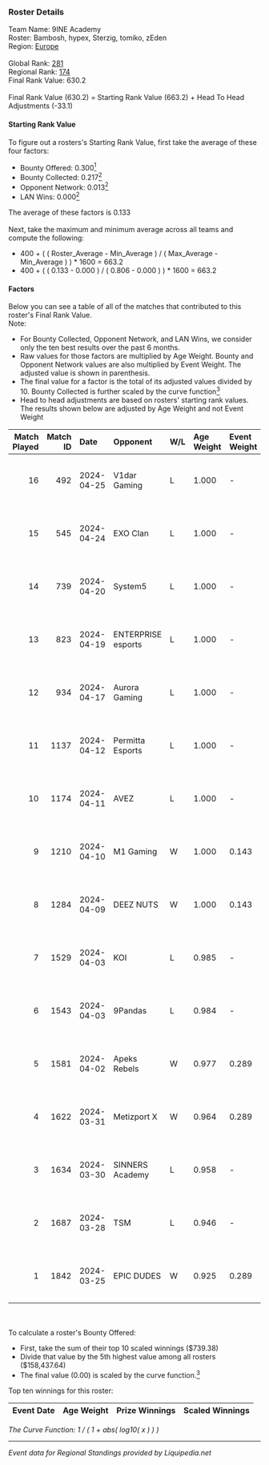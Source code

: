 ### Roster Details<br />
Team Name: 9INE Academy<br />
Roster: Bambosh, hypex, Sterzig, tomiko, zEden<br />
Region: [Europe]( ../standings_europe.md)<br />
<br />
Global Rank: [281](../standings_global.md)<br />
Regional Rank: [174]( ../standings_europe.md)<br />
Final Rank Value:  630.2<br />
<br />
Final Rank Value (630.2) = Starting Rank Value (663.2) + Head To Head Adjustments (-33.1)<br />

#### Starting Rank Value<br />
To figure out a rosters's Starting Rank Value, first take the average of these four factors:<br />
- Bounty Offered: 0.300[<sup>1</sup>](#table2)
- Bounty Collected: 0.217[<sup>2</sup>](#table1)
- Opponent Network: 0.013[<sup>2</sup>](#table1)
- LAN Wins: 0.000[<sup>2</sup>](#table1)

The average of these factors is 0.133<br />
<br />
Next, take the maximum and minimum average across all teams and compute the following:<br />
- 400 + ( ( Roster_Average - Min_Average ) / ( Max_Average - Min_Average ) ) * 1600 = 663.2
- 400 + ( ( 0.133 - 0.000 ) / ( 0.806 - 0.000 ) ) * 1600 = 663.2


#### Factors<br />
Below you can see a table of all of the matches that contributed to this roster's Final Rank Value.<br />
Note:<br />

- For Bounty Collected, Opponent Network, and LAN Wins, we consider only the ten best results over the past 6 months.
- Raw values for those factors are multiplied by Age Weight. Bounty and Opponent Network values are also multiplied by Event Weight. The adjusted value is shown in parenthesis.
- The final value for a factor is the total of its adjusted values divided by 10. Bounty Collected is further scaled by the curve function[<sup>3</sup>](#curveFunction)
- Head to head adjustments are based on rosters' starting rank values. The results shown below are adjusted by Age Weight and not Event Weight
<span id="table1"></span><br />


| Match Played | Match ID | Date       | Opponent           | W/L | Age Weight | Event Weight | Bounty Collected | Opponent Network | LAN Wins      | H2H Adj. | Roster                                 |
| -: | -: | :- | :- | :- | :- | :- | :- | :- | :- | -: | :- |
|           16 |      492 | 2024-04-25 | V1dar Gaming       | L   | 1.000      | -            | -                | -                | -             |   -14.63 | Bambosh, hypex, Sterzig, tomiko, zEden |
|           15 |      545 | 2024-04-24 | EXO Clan           | L   | 1.000      | -            | -                | -                | -             |    -4.66 | Bambosh, hypex, Sterzig, tomiko, zEden |
|           14 |      739 | 2024-04-20 | System5            | L   | 1.000      | -            | -                | -                | -             |   -19.68 | Chill, keen, P4TriCK, Python, T4gg3D   |
|           13 |      823 | 2024-04-19 | ENTERPRISE esports | L   | 1.000      | -            | -                | -                | -             |    -5.79 | Bambosh, hypex, Sterzig, tomiko, zEden |
|           12 |      934 | 2024-04-17 | Aurora Gaming      | L   | 1.000      | -            | -                | -                | -             |    -0.27 | Bambosh, hypex, Sterzig, tomiko, zEden |
|           11 |     1137 | 2024-04-12 | Permitta Esports   | L   | 1.000      | -            | -                | -                | -             |    -5.66 | Bambosh, hypex, Sterzig, tomiko, zEden |
|           10 |     1174 | 2024-04-11 | AVEZ               | L   | 1.000      | -            | -                | -                | -             |   -16.20 | Bambosh, hypex, Sterzig, tomiko, zEden |
|            9 |     1210 | 2024-04-10 | M1 Gaming          | W   | 1.000      | 0.143        | 0.002 (0.000)    | 0.035 (0.005)    | false (0.000) |    12.72 | Bambosh, hypex, Sterzig, tomiko, zEden |
|            8 |     1284 | 2024-04-09 | DEEZ NUTS          | W   | 1.000      | 0.143        | 0.004 (0.001)    | 0.094 (0.013)    | false (0.000) |    16.77 | Bambosh, hypex, Sterzig, tomiko, zEden |
|            7 |     1529 | 2024-04-03 | KOI                | L   | 0.985      | -            | -                | -                | -             |    -2.70 | Bambosh, hypex, Sterzig, tomiko, zEden |
|            6 |     1543 | 2024-04-03 | 9Pandas            | L   | 0.984      | -            | -                | -                | -             |    -1.99 | Bambosh, hypex, Sterzig, tomiko, zEden |
|            5 |     1581 | 2024-04-02 | Apeks Rebels       | W   | 0.977      | 0.289        | 0.005 (0.002)    | 0.071 (0.020)    | false (0.000) |    16.33 | Bambosh, hypex, Sterzig, tomiko, zEden |
|            4 |     1622 | 2024-03-31 | Metizport X        | W   | 0.964      | 0.289        | 0.000 (0.000)    | 0.300 (0.084)    | false (0.000) |    12.62 | Bambosh, hypex, Sterzig, tomiko, zEden |
|            3 |     1634 | 2024-03-30 | SINNERS Academy    | L   | 0.958      | -            | -                | -                | -             |   -14.29 | Bambosh, hypex, Sterzig, tomiko, zEden |
|            2 |     1687 | 2024-03-28 | TSM                | L   | 0.946      | -            | -                | -                | -             |   -11.49 | Bambosh, hypex, Sterzig, tomiko, zEden |
|            1 |     1842 | 2024-03-25 | EPIC DUDES         | W   | 0.925      | 0.289        | 0.000 (0.000)    | 0.033 (0.009)    | false (0.000) |     5.84 | Bambosh, hypex, Sterzig, tomiko, zEden |

<br />
<span id="table2"></span><br />
To calculate a roster's Bounty Offered:<br />

- First, take the sum of their top 10 scaled winnings ($739.38)
- Divide that value by the 5th highest value among all rosters ($158,437.64)
- The final value (0.00) is scaled by the curve function.[<sup>3</sup>](#curveFunction)

Top ten winnings for this roster:<br />

| Event Date | Age Weight | Prize Winnings | Scaled Winnings |
| :- | -: | :- | :- |


<span id="curveFunction"></span>_The Curve Function: 1 / ( 1 + abs( log10( x ) ) )_<br />

---
_Event data for Regional Standings provided by Liquipedia.net_<br />
